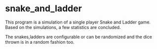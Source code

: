 # snake_and_ladder
This program is a simulation of a single player Snake and Ladder game.
Based on the simulations, a few statistics are concluded.

The snakes,ladders are configurable or can be randomized and the dice thrown is in a random fashion too.
